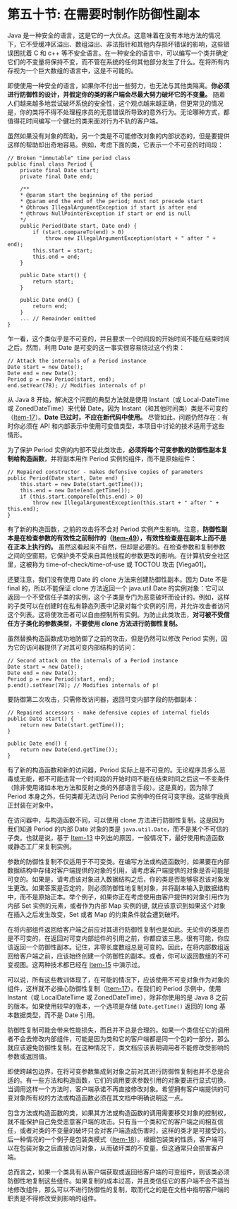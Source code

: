 # 第五十节: 在需要时制作防御性副本

Java 是一种安全的语言，这是它的一大优点。这意味着在没有本地方法的情况下，它不受缓冲区溢出、数组溢出、非法指针和其他内存损坏错误的影响，这些错误困扰着 C 和 c++ 等不安全语言。在一种安全的语言中，可以编写一个类并确定它们的不变量将保持不变，而不管在系统的任何其他部分发生了什么。在将所有内存视为一个巨大数组的语言中，这是不可能的。

即使使用一种安全的语言，如果你不付出一些努力，也无法与其他类隔离。**你必须进行防御性的设计，并假定你的类的客户端会尽最大努力破坏它的不变量。** 随着人们越来越多地尝试破坏系统的安全性，这个观点越来越正确，但更常见的情况是，你的类将不得不处理程序员的无意错误所导致的意外行为。无论哪种方式，都值得花时间编写一个健壮的类来面对行为不轨的客户端。

虽然如果没有对象的帮助，另一个类是不可能修改对象的内部状态的，但是要提供这样的帮助却出奇地容易。例如，考虑下面的类，它表示一个不可变的时间段：

```
// Broken "immutable" time period class
public final class Period {
    private final Date start;
    private final Date end;

    /**
    * @param start the beginning of the period
    * @param end the end of the period; must not precede start
    * @throws IllegalArgumentException if start is after end
    * @throws NullPointerException if start or end is null
    */
    public Period(Date start, Date end) {
        if (start.compareTo(end) > 0)
            throw new IllegalArgumentException(start + " after " + end);
        this.start = start;
        this.end = end;
    }

    public Date start() {
        return start;
    }

    public Date end() {
        return end;
    }
    ... // Remainder omitted
}
```

乍一看，这个类似乎是不可变的，并且要求一个时间段的开始时间不能在结束时间之后。然而，利用 Date 是可变的这一事实很容易绕过这个约束：

```
// Attack the internals of a Period instance
Date start = new Date();
Date end = new Date();
Period p = new Period(start, end);
end.setYear(78); // Modifies internals of p!
```

从 Java 8 开始，解决这个问题的典型方法就是使用 Instant（或 Local-DateTime 或 ZonedDateTime）来代替 Date，因为 Instant（和其他时间类）类是不可变的（[Item-17](../Chapter-4/Chapter-4-Item-17-Minimize-mutability)）。**Date 已过时，不应在新代码中使用。** 尽管如此，问题仍然存在：有时你必须在 API 和内部表示中使用可变值类型，本项目中讨论的技术适用于这些情形。

为了保护 Period 实例的内部不受此类攻击，**必须将每个可变参数的防御性副本复制给构造函数**，并将副本用作 Period 实例的组件，而不是原始组件：

```
// Repaired constructor - makes defensive copies of parameters
public Period(Date start, Date end) {
    this.start = new Date(start.getTime());
    this.end = new Date(end.getTime());
    if (this.start.compareTo(this.end) > 0)
        throw new IllegalArgumentException(this.start + " after " + this.end);
}
```

有了新的构造函数，之前的攻击将不会对 Period 实例产生影响。注意，**防御性副本是在检查参数的有效性之前制作的（[Item-49](../Chapter-8/Chapter-8-Item-49-Check-parameters-for-validity)），有效性检查是在副本上而不是在正本上执行的。** 虽然这看起来不自然，但却是必要的。在检查参数和复制参数之间的空窗期，它保护类不受来自其他线程的参数更改的影响。在计算机安全社区里，这被称为 time-of-check/time-of-use 或 TOCTOU 攻击 [Viega01]。

还要注意，我们没有使用 Date 的 clone 方法来创建防御性副本。因为 Date 不是 final 的，所以不能保证 clone 方法返回一个 java.util.Date 的实例对象：它可以返回一个不受信任子类的实例，这个子类是专门为恶意破坏而设计的。例如，这样的子类可以在创建时在私有静态列表中记录对每个实例的引用，并允许攻击者访问这个列表。这将使攻击者可以自由控制所有实例。为防止此类攻击，**对可被不受信任方子类化的参数类型，不要使用 clone 方法进行防御性复制。**

虽然替换构造函数成功地防御了之前的攻击，但是仍然可以修改 Period 实例，因为它的访问器提供了对其可变内部结构的访问：

```
// Second attack on the internals of a Period instance
Date start = new Date();
Date end = new Date();
Period p = new Period(start, end);
p.end().setYear(78); // Modifies internals of p!
```

要防御第二次攻击，只需修改访问器，返回可变内部字段的防御副本：

```
// Repaired accessors - make defensive copies of internal fields
public Date start() {
    return new Date(start.getTime());
}

public Date end() {
    return new Date(end.getTime());
}
```

有了新的构造函数和新的访问器，Period 实际上是不可变的。无论程序员多么恶毒或无能，都不可能违背一个时间段的开始时间不能在结束时间之后这一不变条件（除非使用诸如本地方法和反射之类的外部语言手段）。这是真的，因为除了 Period 本身之外，任何类都无法访问 Period 实例中的任何可变字段。这些字段真正封装在对象中。

在访问器中，与构造函数不同，可以使用 clone 方法进行防御性复制。这是因为我们知道 Period 的内部 Date 对象的类是 `java.util.Date`，而不是某个不可信的子类。也就是说，基于 [Item-13](../Chapter-3/Chapter-3-Item-13-Override-clone-judiciously) 中列出的原因，一般情况下，最好使用构造函数或静态工厂来复制实例。

参数的防御性复制不仅适用于不可变类。在编写方法或构造函数时，如果要在内部数据结构中存储对客户端提供的对象的引用，请考虑客户端提供的对象是否可能是可变的。如果是，请考虑该对象进入数据结构之后，你的类是否能够容忍该对象发生更改。如果答案是否定的，则必须防御性地复制对象，并将副本输入到数据结构中，而不是原始正本。举个例子，如果你正在考虑使用由客户提供的对象引用作为内部 Set 实例的元素，或者作为内部 Map 实例的键, 就应该意识到如果这个对象在插入之后发生改变，Set 或者 Map 的约束条件就会遭到破坏。

在将内部组件返回给客户端之前应对其进行防御性复制也是如此。无论你的类是否是不可变的，在返回对可变内部组件的引用之前，你都应该三思。很有可能，你应该返回一个防御性副本。记住，非零长度数组总是可变的。因此，在将内部数组返回给客户端之前，应该始终创建一个防御性的副本。或者，你可以返回数组的不可变视图。这两种技术都已经在 [Item-15](../Chapter-4/Chapter-4-Item-15-Minimize-the-accessibility-of-classes-and-members) 中演示过。

可以说，所有这些教训体现了，在可能的情况下，应该使用不可变对象作为对象的组件，这样就不必操心防御性复制（[Item-17](../Chapter-4/Chapter-4-Item-17-Minimize-mutability)）。在我们的 Period 示例中，使用 Instant（或 LocalDateTime 或 ZonedDateTime），除非你使用的是 Java 8 之前的版本。如果使用较早的版本，一个选项是存储 `Date.getTime()` 返回的 long 基本数据类型，而不是 Date 引用。

防御性复制可能会带来性能损失，而且并不总是合理的。如果一个类信任它的调用者不会去修改内部组件，可能是因为类和它的客户端都是同一个包的一部分，那么就应该避免防御性复制。在这种情况下，类文档应该表明调用者不能修改受影响的参数或返回值。

即使跨越包边界，在将可变参数集成到对象之前对其进行防御性复制也并不总是合适的。有一些方法和构造函数，它们的调用要求参数引用的对象要进行显式切换。当调用这样一个方法时，客户端承诺不再直接修改对象。希望拥有客户端提供的可变对象所有权的方法或构造函数必须在其文档中明确说明这一点。

包含方法或构造函数的类，如果其方法或构造函数的调用需要移交对象的控制权，就不能保护自己免受恶意客户端的攻击。只有当一个类和它的客户端之间相互信任，或者对类的不变量的破坏只会对客户端造成伤害时，这样的类才是可接受的。后一种情况的一个例子是包装类模式（[Item-18](../Chapter-4/Chapter-4-Item-18-Favor-composition-over-inheritance)）。根据包装类的性质，客户端可以在包装对象之后直接访问对象，从而破坏类的不变量，但这通常只会损害客户端。

总而言之，如果一个类具有从客户端获取或返回给客户端的可变组件，则该类必须防御性地复制这些组件。如果复制的成本过高，并且类信任它的客户端不会不适当地修改组件，那么可以不进行防御性的复制，取而代之的是在文档中指明客户端的职责是不得修改受到影响的组件。

